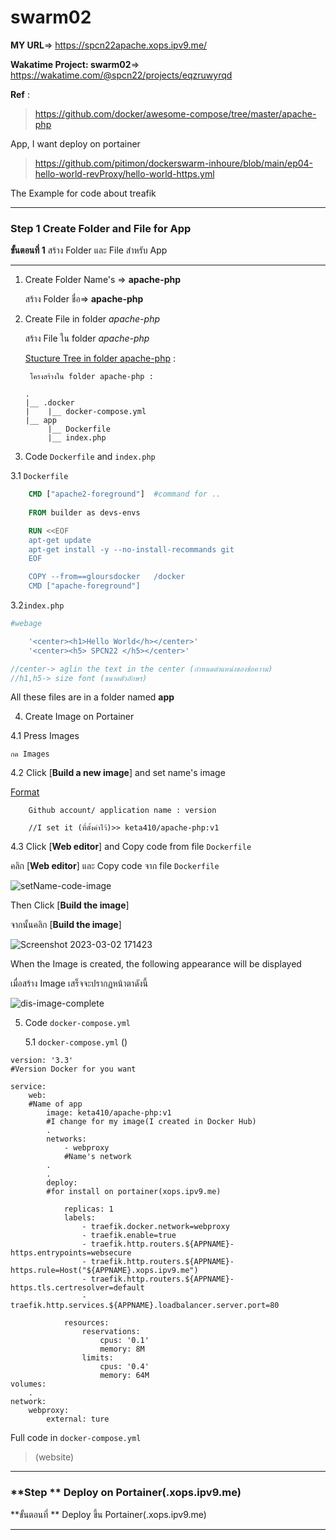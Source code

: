 # swarm02

**MY URL**=> https://spcn22apache.xops.ipv9.me/

**Wakatime Project: swarm02**=> https://wakatime.com/@spcn22/projects/eqzruwyrqd

**Ref** : 
>https://github.com/docker/awesome-compose/tree/master/apache-php  

App, I want deploy on portainer

>https://github.com/pitimon/dockerswarm-inhoure/blob/main/ep04-hello-world-revProxy/hello-world-https.yml 

The Example for code about treafik
_____________________________________

### **Step 1** Create Folder and File for App
**ขั้นตอนที่ 1** สร้าง Folder และ File สำหรับ App
_____________________________________

1. Create Folder Name's => **apache-php**
    
    สร้าง Folder ชื่อ=> **apache-php**

2. Create File in folder *apache-php*

    สร้าง File ใน folder *apache-php*

    <ins>Stucture Tree in folder apache-php</ins> :

        โครงสร้างใน folder apache-php :

    ```
    .
    |__ .docker
    |    |__ docker-compose.yml
    |__ app
         |__ Dockerfile
         |__ index.php
    ```

3. Code ```Dockerfile``` and ```index.php```

3.1 ```Dockerfile``` 

```dockerfile
    CMD ["apache2-foreground"]  #command for ..
    
    FROM builder as devs-envs   

    RUN <<EOF
    apt-get update
    apt-get install -y --no-install-recommands git
    EOF

    COPY --from==gloursdocker   /docker
    CMD ["apache-foreground"]

```

3.2```index.php```
```php
#webage

    '<center><h1>Hello World</h></center>'
    '<center><h5> SPCN22 </h5></center>'

//center-> aglin the text in the center (กำหนดตำแหน่งของข้อความ)
//h1,h5-> size font (ขนาดตัวอักษร)
```
All these files are in a folder named **app**

4. Create Image on Portainer

4.1 Press Images

    กด Images

4.2 Click [**Build a new image**] and set name's image

<ins>Format</ins>

```
    Github account/ application name : version

    //I set it (ที่ตั้งค่าไว้)>> keta410/apache-php:v1  
```

4.3 Click [**Web editor**] and Copy code from file ```Dockerfile```

คลิก [**Web editor**] และ Copy code จาก file ```Dockerfile```

![setName-code-image](https://user-images.githubusercontent.com/104758471/222944709-0cfc5513-1a8b-4287-baf8-40a1dd208eb2.jpg)

Then Click [**Build the image**]

จากนั้นคลิก [**Build the image**]

![Screenshot 2023-03-02 171423](https://user-images.githubusercontent.com/104758471/222944824-1dfd5287-0adc-47ea-b6c9-bc96909c8a41.png)

When the Image is created, the following appearance will be displayed

เมื่อสร้าง Image เสร็จจะปรากฏหน้าตาดังนี้

![dis-image-complete](https://user-images.githubusercontent.com/104758471/222945083-e352818f-b2c5-48ed-98fe-4487b9d81520.jpg)

5. Code ```docker-compose.yml``` 

    5.1 ```docker-compose.yml``` ()

```docker
version: '3.3'  
#Version Docker for you want

service: 
    web:    
    #Name of app
        image: keta410/apache-php:v1
        #I change for my image(I created in Docker Hub)
        .
        networks:
            - webproxy  
            #Name's network
        .
        .
        deploy:     
        #for install on portainer(xops.ipv9.me)
    
            replicas: 1
            labels:
                - traefik.docker.network=webproxy
                - traefik.enable=true
                - traefik.http.routers.${APPNAME}-https.entrypoints=websecure
                - traefik.http.routers.${APPNAME}-https.rule=Host("${APPNAME}.xops.ipv9.me")
                - traefik.http.routers.${APPNAME}-https.tls.certresolver=default
                - traefik.http.services.${APPNAME}.loadbalancer.server.port=80

            resources:
                reservations:
                    cpus: '0.1'
                    memory: 8M
                limits:
                    cpus: '0.4'
                    memory: 64M
volumes:
    .
network:
    webproxy:
        external: ture  

``` 
Full code in ```docker-compose.yml```
>(website)

_____________________________________

### **Step ** Deploy on Portainer(.xops.ipv9.me)
**ขั้นตอนที่ ** Deploy ขึ้น Portainer(.xops.ipv9.me)
_____________________________________

